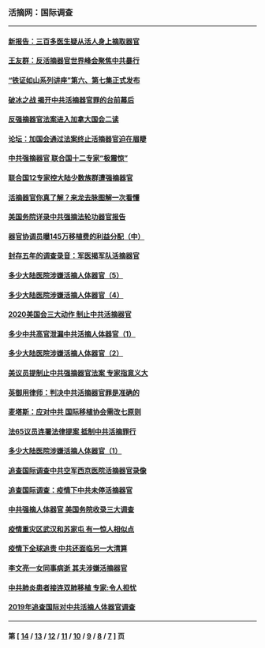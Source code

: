 ### 活摘网：国际调查
---
#### [新报告：三百多医生疑从活人身上摘取器官](../../pages/nf5947/n13703044.md?06120430) 
#### [王友群：反活摘器官世界峰会聚焦中共暴行](../../pages/nf5947/n13250738.md?06120430) 
#### [“铁证如山系列讲座”第六、第七集正式发布](../../pages/nf5947/n13106287.md?06120430) 
#### [破冰之战 揭开中共活摘器官罪的台前幕后](../../pages/nf5947/n13082457.md?06120430) 
#### [反强摘器官法案进入加拿大国会二读](../../pages/nf5947/n13033450.md?06120430) 
#### [论坛：加国会通过法案终止活摘器官迫在眉睫](../../pages/nf5947/n13029839.md?06120430) 
#### [中共强摘器官 联合国十二专家“极震惊”](../../pages/nf5947/n13024313.md?06120430) 
#### [联合国12专家控大陆少数族群遭强摘器官](../../pages/nf5947/n13023877.md?06120430) 
#### [活摘器官你真了解？来龙去脉图解一次看懂](../../pages/nf5947/n13013820.md?06120430) 
#### [美国务院详录中共强摘法轮功器官报告](../../pages/nf5947/n12944519.md?06120430) 
#### [器官协调员曝145万移植费的利益分配（中）](../../pages/nf5947/n12894547.md?06120430) 
#### [封存五年的调查录音：军医揭军队活摘器官](../../pages/nf5947/n12798692.md?06120430) 
#### [多少大陆医院涉嫌活摘人体器官（5）](../../pages/nf5947/n12768383.md?06120430) 
#### [多少大陆医院涉嫌活摘人体器官（4）](../../pages/nf5947/n12664434.md?06120430) 
#### [2020美国会三大动作 制止中共活摘器官](../../pages/nf5947/n12682004.md?06120430) 
#### [多少中共高官泄漏中共活摘人体器官（1）](../../pages/nf5947/n12671234.md?06120430) 
#### [多少大陆医院涉嫌活摘人体器官（2）](../../pages/nf5947/n12655589.md?06120430) 
#### [美议员提制止中共强摘器官法案 专家指意义大](../../pages/nf5947/n12630561.md?06120430) 
#### [英御用律师：判决中共活摘器官罪是准确的](../../pages/nf5947/n12580740.md?06120430) 
#### [麦塔斯：应对中共 国际移植协会需改七原则](../../pages/nf5947/n12514711.md?06120430) 
#### [法65议员连署法律提案 抵制中共活摘罪行](../../pages/nf5947/n12437047.md?06120430) 
#### [多少大陆医院涉嫌活摘人体器官（1）](../../pages/nf5947/n12414284.md?06120430) 
#### [追查国际调查中共空军西京医院活摘器官录像](../../pages/nf5947/n12348837.md?06120430) 
#### [追查国际调查：疫情下中共未停活摘器官](../../pages/nf5947/n12273415.md?06120430) 
#### [中共强摘人体器官 美国务院收录三大调查](../../pages/nf5947/n12181488.md?06120430) 
#### [疫情重灾区武汉和苏家屯 有一惊人相似点](../../pages/nf5947/n12150824.md?06120430) 
#### [疫情下全球追责 中共还面临另一大清算](../../pages/nf5947/n12070397.md?06120430) 
#### [李文亮一女同事病逝 其夫涉嫌活摘器官](../../pages/nf5947/n11957882.md?06120430) 
#### [中共肺炎患者接连双肺移植 专家:令人担忧](../../pages/nf5947/n11945516.md?06120430) 
#### [2019年追查国际对中共活摘人体器官调查](../../pages/nf5947/n11917733.md?06120430) 

---
#### 第 [ [14](./14.md?06120430) / [13](./13.md?06120430) / [12](./12.md?06120430) / [11](./11.md?06120430) / [10](./10.md?06120430) / [9](./9.md?06120430) / [8](./8.md?06120430) / [7](./7.md?06120430) ] 页

